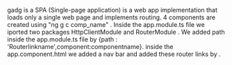 gadg is a SPA (Single-page application) is a web app implementation that loads only a single web page and implements routing.
4 components are created using "ng g c comp_name" .
Inside the app.module.ts file we iported two packages HttpClientModule and RouterModule .
We added path inside the app.module.ts file by {path : 'Routerlinkname',component:componentname}.
inside the app.component.html we added a nav bar and added these router links by <a routerlink="Routerlinkname">.
